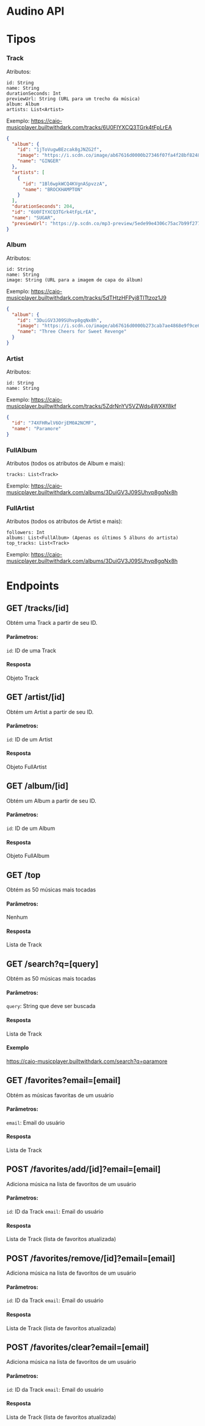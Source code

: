 Audino API
==========

Tipos
=====

### Track

Atributos:
```
id: String
name: String
durationSeconds: Int
previewUrl: String (URL para um trecho da música)
album: Album
artists: List<Artist>
```

Exemplo: https://caio-musicplayer.builtwithdark.com/tracks/6U0FIYXCQ3TGrk4tFpLrEA
```json
{
  "album": {
    "id": "1jToVugwBEzcak8gJNZG2f",
    "image": "https://i.scdn.co/image/ab67616d0000b27346f07fa4f28bf824840ddacb",
    "name": "GINGER"
  },
  "artists": [
    {
      "id": "1Bl6wpkWCQ4KVgnASpvzzA",
      "name": "BROCKHAMPTON"
    }
  ],
  "durationSeconds": 204,
  "id": "6U0FIYXCQ3TGrk4tFpLrEA",
  "name": "SUGAR",
  "previewUrl": "https://p.scdn.co/mp3-preview/5ede99e4306c75ac7b99f277807fb91c2ce5c785?cid=e197ecf670a44f22bc5c05085e8d35e2"
}
```


### Album
Atributos:
```
id: String
name: String
image: String (URL para a imagem de capa do álbum)
```

Exemplo: https://caio-musicplayer.builtwithdark.com/tracks/5dTHtzHFPyi8TlTtzoz1J9
```json
{
  "album": {
    "id": "3DuiGV3J09SUhvp8gqNx8h",
    "image": "https://i.scdn.co/image/ab67616d0000b273cab7ae4868e9f9ce6bdfdf43",
    "name": "Three Cheers for Sweet Revenge"
  }
}
```


### Artist
Atributos:
```
id: String
name: String
```

Exemplo: https://caio-musicplayer.builtwithdark.com/tracks/5ZdrNnYV5VZWds4WXKf8kf
```json
{
  "id": "74XFHRwlV6OrjEM0A2NCMF",
  "name": "Paramore"
}
```


### FullAlbum
Atributos (todos os atributos de Album e mais):
```
tracks: List<Track>
```

Exemplo: https://caio-musicplayer.builtwithdark.com/albums/3DuiGV3J09SUhvp8gqNx8h


### FullArtist
Atributos (todos os atributos de Artist e mais):
```
followers: Int
albums: List<FullAlbum> (Apenas os últimos 5 álbuns do artista)
top_tracks: List<Track>
```

Exemplo: https://caio-musicplayer.builtwithdark.com/albums/3DuiGV3J09SUhvp8gqNx8h



Endpoints
=========

## GET /tracks/[id]
Obtém uma Track a partir de seu ID.

#### Parâmetros:
`id`: ID de uma Track

#### Resposta
Objeto Track


## GET /artist/[id]
Obtém um Artist a partir de seu ID.

#### Parâmetros:
`id`: ID de um Artist

#### Resposta
Objeto FullArtist


## GET /album/[id]
Obtém um Album a partir de seu ID.

#### Parâmetros:
`id`: ID de um Album

#### Resposta
Objeto FullAlbum


## GET /top
Obtém as 50 músicas mais tocadas

#### Parâmetros:
Nenhum

#### Resposta
Lista de Track


## GET /search?q=[query]
Obtém as 50 músicas mais tocadas

#### Parâmetros:
`query`: String que deve ser buscada

#### Resposta
Lista de Track

#### Exemplo
https://caio-musicplayer.builtwithdark.com/search?q=paramore


## GET /favorites?email=[email]
Obtém as músicas favoritas de um usuário

#### Parâmetros:
`email`: Email do usuário

#### Resposta
Lista de Track


## POST /favorites/add/[id]?email=[email]
Adiciona música na lista de favoritos de um usuário

#### Parâmetros:
`id`: ID da Track
`email`: Email do usuário

#### Resposta
Lista de Track (lista de favoritos atualizada)


## POST /favorites/remove/[id]?email=[email]
Adiciona música na lista de favoritos de um usuário

#### Parâmetros:
`id`: ID da Track
`email`: Email do usuário

#### Resposta
Lista de Track (lista de favoritos atualizada)


## POST /favorites/clear?email=[email]
Adiciona música na lista de favoritos de um usuário

#### Parâmetros:
`id`: ID da Track
`email`: Email do usuário

#### Resposta
Lista de Track (lista de favoritos atualizada)


